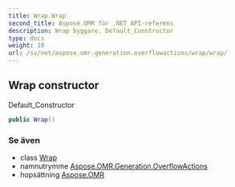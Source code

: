 ```yaml
---
title: Wrap.Wrap
second_title: Aspose.OMR för .NET API-referens
description: Wrap byggare. Default_Constructor
type: docs
weight: 10
url: /sv/net/aspose.omr.generation.overflowactions/wrap/wrap/
---
```

## Wrap constructor

Default_Constructor

```csharp
public Wrap()
```

### Se även

* class [Wrap](../)
* namnutrymme [Aspose.OMR.Generation.OverflowActions](../../wrap/)
* hopsättning [Aspose.OMR](../../../)



